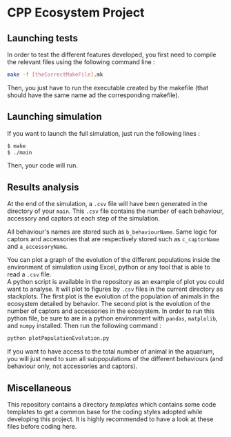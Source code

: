 # CPP Ecosystem Project

## Launching tests
In order to test the different features developed, you first need to compile the relevant files using the following command line :
```bash
make -f [theCorrectMakeFile].mk
```
Then, you just have to run the executable created by the makefile (that should have the same name ad the corresponding makefile).

## Launching simulation
If you want to launch the full simulation, just run the following lines :
```bash
$ make
$ ./main
```
Then, your code will run.

## Results analysis
At the end of the simulation, a `.csv` file will have been generated in the directory of your `main`. This `.csv` file contains the number of each behaviour, accessory and captors at each step of the simulation.

All behaviour's names are stored such as `b_behaviourName`. Same logic for captors and accessories that are respectively stored such as `c_captorName` and `a_accessoryName`.

You can plot a graph of the evolution of the different populations inside the environment of simulation using Excel, python or any tool that is able to read a `.csv` file. <br>
A python script is available in the repository as an example of plot you could want to analyse. It will plot to figures by `.csv` files in the current directory as stackplots. The first plot is the evolution of the population of animals in the ecosystem detailed by behavior. The second plot is the evolution of the number of captors and accessories in the ecosystem. In order to run this python file, be sure to are in a python environment with `pandas`, `matplolib`, and `numpy` installed. Then run the following command :
```bash
python plotPopulationEvolution.py
```

If you want to have access to the total number of animal in the aquarium, you will just need to sum all subpopulations of the different behaviours (and behaviour only, not accessories and captors).

## Miscellaneous

This repository contains a directory *templates* which contains some code templates to get a common base for the coding styles adopted while developing this project.
It is highly recommended to have a look at these files before coding here.

